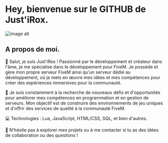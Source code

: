 # Hey, bienvenue sur le GITHUB de Just'iRox.

![image alt](https://media.discordapp.net/attachments/1238212794042683478/1276155124108099664/Design_sans_titre_22.png?ex=66c87f93&is=66c72e13&hm=df4c288fe111240c4ffdeed33dbc741d0c5ef93db8a65e60eeb973f9f6ffe141&=&format=webp&quality=lossless&width=1440&height=480)


## A propos de moi.

👋 Salut, je suis Just'iRox ! Passionné par le développement et créateur dans l'âme, je me spécialise dans le développement pour FiveM. Je possède et gère mon propre serveur FiveM ainsi qu'un serveur dédié au développement, où je mets en œuvre mes idées et mes compétences pour créer des expériences immersives pour la communauté.

🚀 Je suis constamment à la recherche de nouveaux défis et d'opportunités pour améliorer mes compétences en programmation et en gestion de serveurs. Mon objectif est de construire des environnements de jeu uniques et d'offrir des services de qualité à la communauté FiveM.

💻 Technologies : Lua, JavaScript, HTML/CSS, SQL, et bien d'autres.

🔗 N'hésite pas à explorer mes projets ou à me contacter si tu as des idées de collaboration ou des questions !
